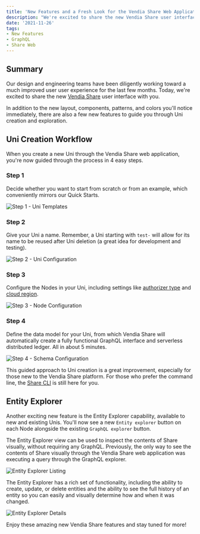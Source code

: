 ```yaml
---
title: 'New Features and a Fresh Look for the Vendia Share Web Application'
description: "We're excited to share the new Vendia Share user interface with you"
date: '2021-11-26'
tags:
- New Features
- GraphQL
- Share Web
---
```


## Summary

Our design and engineering teams have been diligently working toward a much improved user user experience for the last few months.  Today, we're excited to share the new [Vendia Share](https://share.vendia.net/) user interface with you.

In addition to the new layout, components, patterns, and colors you'll notice immediately, there are also a few new features to guide you through Uni creation and exploration.


## Uni Creation Workflow

When you create a new Uni through the Vendia Share web application, you're now guided through the process in 4 easy steps.


### Step 1

Decide whether you want to start from scratch or from an example, which conveniently mirrors our Quick Starts.

![Step 1 - Uni Templates](https://d24nhiikxn5jns.cloudfront.net/optimized/user-images.githubusercontent.com..85032783144903327-0d9516be-30b4-499b-8ea5-a7147e17f5ac.png)

### Step 2

Give your Uni a name.  Remember, a Uni starting with `test-` will allow for its name to be reused after Uni deletion (a great idea for development and testing).



![Step 2 - Uni Configuration](https://d24nhiikxn5jns.cloudfront.net/optimized/user-images.githubusercontent.com..85032783144903548-e00168b3-4fc1-428d-80e2-aad42974aec0.png)



### Step 3

Configure the Nodes in your Uni, including settings like [authorizer type](https://www.vendia.com/docs/share/node-access-control#how-to-set) and [cloud region](https://www.vendia.com/docs/share/cli/guide#supported-cloud-platforms-and-regions).


![Step 3 - Node Configuration](https://d24nhiikxn5jns.cloudfront.net/optimized/user-images.githubusercontent.com..85032783144903604-8b9bed3d-c5ee-441e-9907-0c85cf5a04cb.png)


### Step 4

Define the data model for your Uni, from which Vendia Share will automatically create a fully functional GraphQL interface and serverless distributed ledger.  All in about 5 minutes.

![Step 4 - Schema Configuration](https://d24nhiikxn5jns.cloudfront.net/optimized/user-images.githubusercontent.com..85032783144903624-11c1be90-9c69-47d8-b82a-125eb7c79d31.png)

This guided approach to Uni creation is a great improvement, especially for those new to the Vendia Share platform.  For those who prefer the command line, the [Share CLI](https://www.vendia.com/docs/share/cli/guide) is still here for you.

## Entity Explorer

Another exciting new feature is the Entity Explorer capability, available to new and existing Unis.  You'll now see a new `Entity explorer` button on each Node alongside the existing `GraphQL explorer` button.

The Entity Explorer view can be used to inspect the contents of Share visually, without requiring any GraphQL.  Previously, the only way to see the contents of Share visually through the Vendia Share web application was executing a query through the GraphQL explorer.

![Entity Explorer Listing](https://d24nhiikxn5jns.cloudfront.net/optimized/user-images.githubusercontent.com..85032783144903649-1c627abd-7acf-47ce-ab3c-6d8549cf9794.png)

The Entity Explorer has a rich set of functionality, including the ability to create, update, or delete entities and the ability to see the full history of an entity so you can easily and visually determine how and when it was changed.

![Entity Explorer Details](https://d24nhiikxn5jns.cloudfront.net/optimized/user-images.githubusercontent.com..85032783144903667-31896489-addd-4a98-bdcc-c58b946350fd.png)

Enjoy these amazing new Vendia Share features and stay tuned for more!
